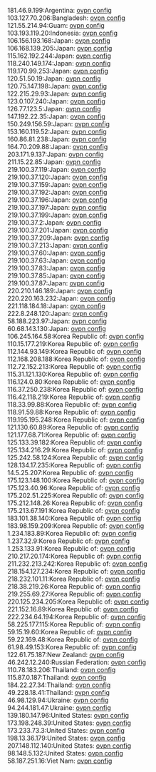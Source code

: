 181.46.9.199:Argentina: [ovpn config](vpn/181_46_9_199.ovpn)  
103.127.70.206:Bangladesh: [ovpn config](vpn/103_127_70_206.ovpn)  
121.55.214.94:Guam: [ovpn config](vpn/121_55_214_94.ovpn)  
103.193.119.20:Indonesia: [ovpn config](vpn/103_193_119_20.ovpn)  
106.156.193.168:Japan: [ovpn config](vpn/106_156_193_168.ovpn)  
106.168.139.205:Japan: [ovpn config](vpn/106_168_139_205.ovpn)  
115.162.192.244:Japan: [ovpn config](vpn/115_162_192_244.ovpn)  
118.240.149.174:Japan: [ovpn config](vpn/118_240_149_174.ovpn)  
119.170.99.253:Japan: [ovpn config](vpn/119_170_99_253.ovpn)  
120.51.50.19:Japan: [ovpn config](vpn/120_51_50_19.ovpn)  
120.75.147.198:Japan: [ovpn config](vpn/120_75_147_198.ovpn)  
122.215.29.93:Japan: [ovpn config](vpn/122_215_29_93.ovpn)  
123.0.107.240:Japan: [ovpn config](vpn/123_0_107_240.ovpn)  
126.77.123.5:Japan: [ovpn config](vpn/126_77_123_5.ovpn)  
147.192.22.35:Japan: [ovpn config](vpn/147_192_22_35.ovpn)  
150.249.156.59:Japan: [ovpn config](vpn/150_249_156_59.ovpn)  
153.160.119.52:Japan: [ovpn config](vpn/153_160_119_52.ovpn)  
160.86.81.238:Japan: [ovpn config](vpn/160_86_81_238.ovpn)  
164.70.209.88:Japan: [ovpn config](vpn/164_70_209_88.ovpn)  
203.171.9.137:Japan: [ovpn config](vpn/203_171_9_137.ovpn)  
211.15.22.85:Japan: [ovpn config](vpn/211_15_22_85.ovpn)  
219.100.37.119:Japan: [ovpn config](vpn/219_100_37_119.ovpn)  
219.100.37.120:Japan: [ovpn config](vpn/219_100_37_120.ovpn)  
219.100.37.159:Japan: [ovpn config](vpn/219_100_37_159.ovpn)  
219.100.37.192:Japan: [ovpn config](vpn/219_100_37_192.ovpn)  
219.100.37.196:Japan: [ovpn config](vpn/219_100_37_196.ovpn)  
219.100.37.197:Japan: [ovpn config](vpn/219_100_37_197.ovpn)  
219.100.37.199:Japan: [ovpn config](vpn/219_100_37_199.ovpn)  
219.100.37.2:Japan: [ovpn config](vpn/219_100_37_2.ovpn)  
219.100.37.201:Japan: [ovpn config](vpn/219_100_37_201.ovpn)  
219.100.37.209:Japan: [ovpn config](vpn/219_100_37_209.ovpn)  
219.100.37.213:Japan: [ovpn config](vpn/219_100_37_213.ovpn)  
219.100.37.60:Japan: [ovpn config](vpn/219_100_37_60.ovpn)  
219.100.37.63:Japan: [ovpn config](vpn/219_100_37_63.ovpn)  
219.100.37.83:Japan: [ovpn config](vpn/219_100_37_83.ovpn)  
219.100.37.85:Japan: [ovpn config](vpn/219_100_37_85.ovpn)  
219.100.37.87:Japan: [ovpn config](vpn/219_100_37_87.ovpn)  
220.210.146.189:Japan: [ovpn config](vpn/220_210_146_189.ovpn)  
220.220.163.232:Japan: [ovpn config](vpn/220_220_163_232.ovpn)  
221.118.184.18:Japan: [ovpn config](vpn/221_118_184_18.ovpn)  
222.8.248.120:Japan: [ovpn config](vpn/222_8_248_120.ovpn)  
58.188.223.97:Japan: [ovpn config](vpn/58_188_223_97.ovpn)  
60.68.143.130:Japan: [ovpn config](vpn/60_68_143_130.ovpn)  
106.245.164.58:Korea Republic of: [ovpn config](vpn/106_245_164_58.ovpn)  
110.15.177.219:Korea Republic of: [ovpn config](vpn/110_15_177_219.ovpn)  
112.144.93.149:Korea Republic of: [ovpn config](vpn/112_144_93_149.ovpn)  
112.168.208.188:Korea Republic of: [ovpn config](vpn/112_168_208_188.ovpn)  
112.72.152.213:Korea Republic of: [ovpn config](vpn/112_72_152_213.ovpn)  
115.31.121.130:Korea Republic of: [ovpn config](vpn/115_31_121_130.ovpn)  
116.124.0.80:Korea Republic of: [ovpn config](vpn/116_124_0_80.ovpn)  
116.37.250.238:Korea Republic of: [ovpn config](vpn/116_37_250_238.ovpn)  
116.42.118.219:Korea Republic of: [ovpn config](vpn/116_42_118_219.ovpn)  
118.33.99.88:Korea Republic of: [ovpn config](vpn/118_33_99_88.ovpn)  
118.91.59.88:Korea Republic of: [ovpn config](vpn/118_91_59_88.ovpn)  
119.195.195.248:Korea Republic of: [ovpn config](vpn/119_195_195_248.ovpn)  
121.130.60.89:Korea Republic of: [ovpn config](vpn/121_130_60_89.ovpn)  
121.177.68.71:Korea Republic of: [ovpn config](vpn/121_177_68_71.ovpn)  
125.133.39.182:Korea Republic of: [ovpn config](vpn/125_133_39_182.ovpn)  
125.134.216.29:Korea Republic of: [ovpn config](vpn/125_134_216_29.ovpn)  
125.242.58.124:Korea Republic of: [ovpn config](vpn/125_242_58_124.ovpn)  
128.134.17.235:Korea Republic of: [ovpn config](vpn/128_134_17_235.ovpn)  
14.5.25.207:Korea Republic of: [ovpn config](vpn/14_5_25_207.ovpn)  
175.123.148.100:Korea Republic of: [ovpn config](vpn/175_123_148_100.ovpn)  
175.123.40.96:Korea Republic of: [ovpn config](vpn/175_123_40_96.ovpn)  
175.202.51.225:Korea Republic of: [ovpn config](vpn/175_202_51_225.ovpn)  
175.212.148.26:Korea Republic of: [ovpn config](vpn/175_212_148_26.ovpn)  
175.213.67.191:Korea Republic of: [ovpn config](vpn/175_213_67_191.ovpn)  
183.101.38.140:Korea Republic of: [ovpn config](vpn/183_101_38_140.ovpn)  
183.98.159.209:Korea Republic of: [ovpn config](vpn/183_98_159_209.ovpn)  
1.234.183.89:Korea Republic of: [ovpn config](vpn/1_234_183_89.ovpn)  
1.237.32.9:Korea Republic of: [ovpn config](vpn/1_237_32_9.ovpn)  
1.253.133.91:Korea Republic of: [ovpn config](vpn/1_253_133_91.ovpn)  
210.217.20.174:Korea Republic of: [ovpn config](vpn/210_217_20_174.ovpn)  
211.232.213.242:Korea Republic of: [ovpn config](vpn/211_232_213_242.ovpn)  
218.154.127.234:Korea Republic of: [ovpn config](vpn/218_154_127_234.ovpn)  
218.232.101.11:Korea Republic of: [ovpn config](vpn/218_232_101_11.ovpn)  
218.38.219.26:Korea Republic of: [ovpn config](vpn/218_38_219_26.ovpn)  
219.255.69.27:Korea Republic of: [ovpn config](vpn/219_255_69_27.ovpn)  
220.125.234.205:Korea Republic of: [ovpn config](vpn/220_125_234_205.ovpn)  
221.152.16.89:Korea Republic of: [ovpn config](vpn/221_152_16_89.ovpn)  
222.234.64.194:Korea Republic of: [ovpn config](vpn/222_234_64_194.ovpn)  
58.225.177.115:Korea Republic of: [ovpn config](vpn/58_225_177_115.ovpn)  
59.15.19.60:Korea Republic of: [ovpn config](vpn/59_15_19_60.ovpn)  
59.22.169.48:Korea Republic of: [ovpn config](vpn/59_22_169_48.ovpn)  
61.98.49.153:Korea Republic of: [ovpn config](vpn/61_98_49_153.ovpn)  
122.61.75.187:New Zealand: [ovpn config](vpn/122_61_75_187.ovpn)  
46.242.12.240:Russian Federation: [ovpn config](vpn/46_242_12_240.ovpn)  
110.78.183.206:Thailand: [ovpn config](vpn/110_78_183_206.ovpn)  
115.87.0.187:Thailand: [ovpn config](vpn/115_87_0_187.ovpn)  
184.22.27.34:Thailand: [ovpn config](vpn/184_22_27_34.ovpn)  
49.228.18.41:Thailand: [ovpn config](vpn/49_228_18_41.ovpn)  
46.98.129.94:Ukraine: [ovpn config](vpn/46_98_129_94.ovpn)  
94.244.181.47:Ukraine: [ovpn config](vpn/94_244_181_47.ovpn)  
139.180.147.96:United States: [ovpn config](vpn/139_180_147_96.ovpn)  
173.198.248.39:United States: [ovpn config](vpn/173_198_248_39.ovpn)  
173.233.73.3:United States: [ovpn config](vpn/173_233_73_3.ovpn)  
198.13.36.179:United States: [ovpn config](vpn/198_13_36_179.ovpn)  
207.148.112.140:United States: [ovpn config](vpn/207_148_112_140.ovpn)  
98.148.5.132:United States: [ovpn config](vpn/98_148_5_132.ovpn)  
58.187.251.16:Viet Nam: [ovpn config](vpn/58_187_251_16.ovpn)  
